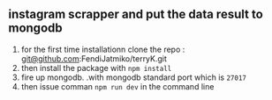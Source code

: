  ## instagram scrapper and put the data result to mongodb

1. for the first time installationn clone the repo : git@github.com:FendiJatmiko/terryK.git 
2. then install the package with `npm install`
3. fire up mongodb. .with mongodb standard port which is `27017` 
4. then issue comman `npm run dev` in the command line


